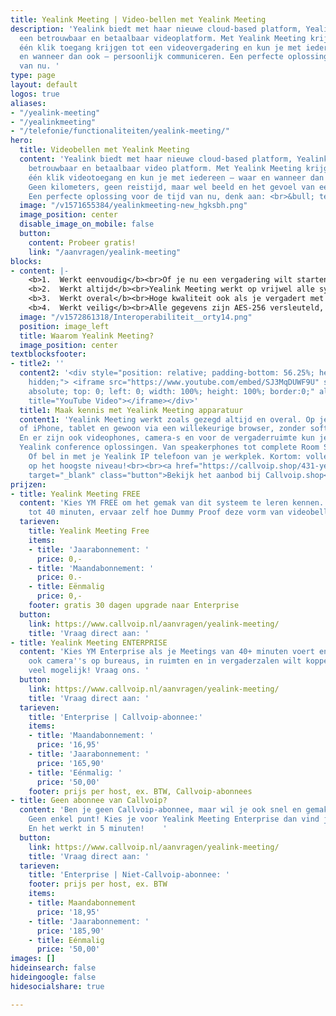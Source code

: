 ```yaml
---
title: Yealink Meeting | Video-bellen met Yealink Meeting
description: 'Yealink biedt met haar nieuwe cloud-based platform, Yealink Meeting,
  een betrouwbaar en betaalbaar videoplatform. Met Yealink Meeting krijg je binnen
  één klik toegang krijgen tot een videovergadering en kun je met iedereen – waar
  en wanneer dan ook – persoonlijk communiceren. Een perfecte oplossing voor de tijd
  van nu. '
type: page
layout: default
logos: true
aliases:
- "/yealink-meeting"
- "/yealinkmeeting"
- "/telefonie/functionaliteiten/yealink-meeting/"
hero:
  title: Videobellen met Yealink Meeting
  content: 'Yealink biedt met haar nieuwe cloud-based platform, Yealink Meeting, een
    betrouwbaar en betaalbaar video platform. Met Yealink Meeting krijg je binnen
    één klik videotoegang en kun je met iedereen – waar en wanneer dan ook – persoonlijk communiceren. <br>
    Geen kilometers, geen reistijd, maar wel beeld en het gevoel van een ontmoeting. 
    Een perfecte oplossing voor de tijd van nu, denk aan: <br>&bull; teamoverleg<br>&bull; demonstraties<br>&bull; trainingen<br>&bull; intakgesprekken<br>&bull; vergaderingen, etc.'
  image: "/v1571655384/yealinkmeeting-new_hgksbh.png"
  image_position: center
  disable_image_on_mobile: false
  button:
    content: Probeer gratis!
    link: "/aanvragen/yealink-meeting"
blocks:
- content: |-
    <b>1.  Werkt eenvoudig</b><br>Of je nu een vergadering wilt starten of deelnemen: het is in één klik geregeld. Ook tijdens de vergaderingen is het dankzij de gebruiksvriendelijke applicatie gemakkelijk om bijvoorbeeld je scherm te delen of content door te sturen.<br><br>
    <b>2.  Werkt altijd</b><br>Yealink Meeting werkt op vrijwel alle systemen: Windows of Apple computers, Chromebooks maar ook op mobiele apparaten met Android of iOS. Zelfs Microsoft Teams, Skype én natuurlijk je Yealink IP-telefoon: iedereen is welkom. Klik en log in zonder installatie via de web browser.<br><br>
    <b>3.  Werkt overal</b><br>Hoge kwaliteit ook als je vergadert met gesprekspartners op een verre locatie. Dankzij een wereldwijde dekking van het platform is er altijd nabijgelegen toegang met real-time communicatie en stabiele HD-video ondersteuning.<br><br>
    <b>4.  Werkt veilig</b><br>Alle gegevens zijn AES-256 versleuteld, en alle signalen zijn TLS-gecodeerd en voorzien van een conferentie-vergrendeling met pincode. Kortom: jouw data én communicatie is veilig. Wel zo prettig voor de zakelijke gebruiker!<br><br><a href="/ondersteuning/extra-features/handleiding-yealink-meeting/" target="_blank" class="button">Hoe werkt het?</a>
  image: "/v1572861318/Interoperabiliteit__orty14.png"
  position: image_left
  title: Waarom Yealink Meeting?
  image_position: center
textblocksfooter:
- title2: ''
  content2: '<div style="position: relative; padding-bottom: 56.25%; height: 0; overflow:
    hidden;"> <iframe src="https://www.youtube.com/embed/SJ3MqDUWF9U" style="position:
    absolute; top: 0; left: 0; width: 100%; height: 100%; border:0;" allowfullscreen
    title="YouTube Video"></iframe></div>'
  title1: Maak kennis met Yealink Meeting apparatuur
  content1: 'Yealink Meeting werkt zoals gezegd altijd en overal. Op je Windows PC of Mac, je Android 
  of iPhone, tablet en gewoon via een willekeurige browser, zonder software. 
  En er zijn ook videophones, camera-s en voor de vergaderruimte kun je kiezen voor de professionele 
  Yealink conference oplossingen. Van speakerphones tot complete Room Systems incl. vergadercamera.
    Of bel in met je Yealink IP telefoon van je werkplek. Kortom: volledige integratie
    op het hoogste niveau!<br><br><a href="https://callvoip.shop/431-yealink-meeting"
    target="_blank" class="button">Bekijk het aanbod bij Callvoip.shop</a>'
prijzen:
- title: Yealink Meeting FREE
  content: 'Kies YM FREE om het gemak van dit systeem te leren kennen. Voer Meetings
    tot 40 minuten, ervaar zelf hoe Dummy Proof deze vorm van videobellen werkt!  '
  tarieven:
    title: Yealink Meeting Free
    items:
    - title: 'Jaarabonnement: '
      price: 0,-
    - title: 'Maandabonnement: '
      price: 0.-
    - title: Eënmalig
      price: 0,-
    footer: gratis 30 dagen upgrade naar Enterprise
  button:
    link: https://www.callvoip.nl/aanvragen/yealink-meeting/
    title: 'Vraag direct aan: '
- title: Yealink Meeting ENTERPRISE
  content: 'Kies YM Enterprise als je Meetings van 40+ minuten voert en/of als je
    ook camera''s op bureaus, in ruimten en in vergaderzalen wilt koppelen. Er is
    veel mogelijk! Vraag ons. '
  button:
    link: https://www.callvoip.nl/aanvragen/yealink-meeting/
    title: 'Vraag direct aan: '
  tarieven:
    title: 'Enterprise | Callvoip-abonnee:'
    items:
    - title: 'Maandabonnement: '
      price: '16,95'
    - title: 'Jaarabonnement: '
      price: '165,90'
    - title: 'Eénmalig: '
      price: '50,00'
    footer: prijs per host, ex. BTW, Callvoip-abonnees
- title: Geen abonnee van Callvoip?
  content: 'Ben je geen Callvoip-abonnee, maar wil je ook snel en gemakkelijk videobellen?
    Geen enkel punt! Kies je voor Yealink Meeting Enterprise dan vind je hier de tarieven.
    En het werkt in 5 minuten!    '
  button:
    link: https://www.callvoip.nl/aanvragen/yealink-meeting/
    title: 'Vraag direct aan: '
  tarieven:
    title: 'Enterprise | Niet-Callvoip-abonnee: '
    footer: prijs per host, ex. BTW
    items:
    - title: Maandabonnement
      price: '18,95'
    - title: 'Jaarabonnement: '
      price: '185,90'
    - title: Eénmalig
      price: '50,00'
images: []
hideinsearch: false
hideingoogle: false
hidesocialshare: true

---
```


